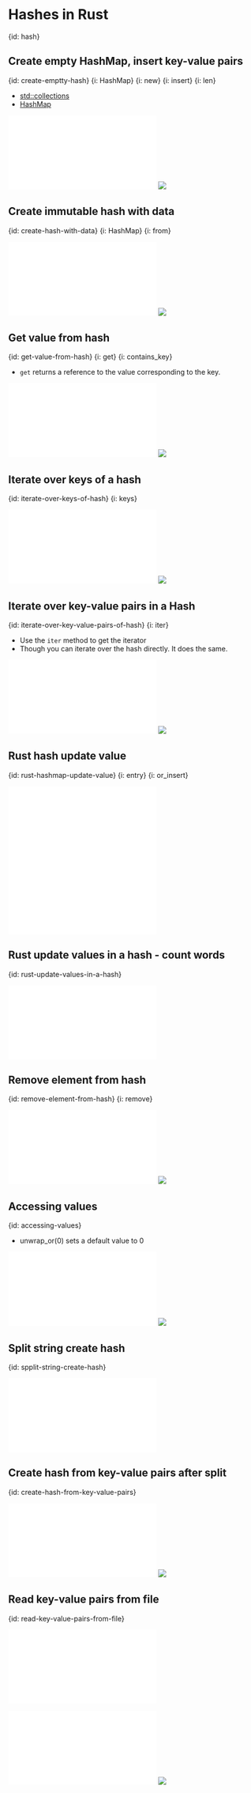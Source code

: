 # Hashes in Rust
{id: hash}

## Create empty HashMap, insert key-value pairs
{id: create-emptty-hash}
{i: HashMap}
{i: new}
{i: insert}
{i: len}

* [std::collections](https://doc.rust-lang.org/std/collections/index.html)
* [HashMap](https://doc.rust-lang.org/std/collections/hash_map/struct.HashMap.html)

![](examples/hashes/create_empty_hash.rs)
![](examples/hashes/create_empty_hash.out)

## Create immutable hash with data
{id: create-hash-with-data}
{i: HashMap}
{i: from}

![](examples/hashes/create_hash_with_data.rs)
![](examples/hashes/create_hash_with_data.out)

## Get value from hash
{id: get-value-from-hash}
{i: get}
{i: contains_key}

* `get` returns a reference to the value corresponding to the key.

![](examples/hashes/get_value_from_hash.rs)
![](examples/hashes/get_value_from_hash.out)


## Iterate over keys of a hash
{id: iterate-over-keys-of-hash}
{i: keys}

![](examples/hashes/iterate_over_keys.rs)
![](examples/hashes/iterate_over_keys.out)

## Iterate over key-value pairs in a Hash
{id: iterate-over-key-value-pairs-of-hash}
{i: iter}

* Use the `iter` method to get the iterator
* Though you can iterate over the hash directly. It does the same.

![](examples/hashes/iterate_over_pairs.rs)
![](examples/hashes/iterate_over_pairs.out)


## Rust hash update value
{id: rust-hashmap-update-value}
{i: entry}
{i: or_insert}

![](examples/hashes/update_hash.rs)
![](examples/hashes/updating_values.rs)

## Rust update values in a hash - count words
{id: rust-update-values-in-a-hash}

![](examples/hashes/count_words.rs)

## Remove element from hash
{id: remove-element-from-hash}
{i: remove}

![](examples/hashes/remove_from_hash.rs)
![](examples/hashes/remove_from_hash.out)

## Accessing values
{id: accessing-values}

* unwrap_or(0)  sets a default value to 0

![](examples/hashes/accessing_values.rs)
![](examples/hashes/accessing_values.out)


## Split string create hash
{id: spplit-string-create-hash}

![](examples/hashes/split_string_create_hash.rs)

## Create hash from key-value pairs after split
{id: create-hash-from-key-value-pairs}

![](examples/hashes/hash_from_key_value_pairs.rs)
![](examples/hashes/hash_from_key_value_pairs.out)

## Read key-value pairs from file
{id: read-key-value-pairs-from-file}

![](examples/hashes/key_value_pairs.txt)

![](examples/hashes/read_key_value_pairs.rs)
![](examples/hashes/read_key_value_pairs.out)

